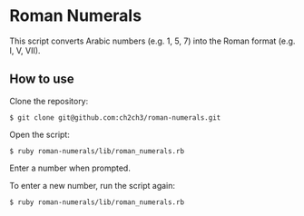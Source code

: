 Roman Numerals
==============
This script converts Arabic numbers (e.g. 1, 5, 7) into the Roman format (e.g. I, V, VII).

How to use
----------
Clone the repository:
```shell
$ git clone git@github.com:ch2ch3/roman-numerals.git
```

Open the script:
```shell
$ ruby roman-numerals/lib/roman_numerals.rb
```

Enter a number when prompted.

To enter a new number, run the script again:
```shell
$ ruby roman-numerals/lib/roman_numerals.rb
```
